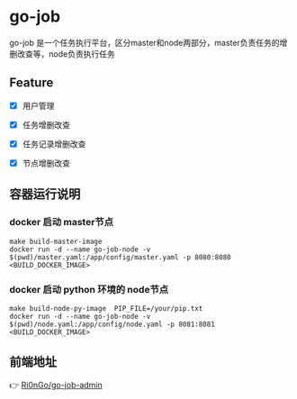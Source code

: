# go-job

go-job 是一个任务执行平台，区分master和node两部分，master负责任务的增删改查等，node负责执行任务

## Feature
- [x] 用户管理
- [x] 任务增删改查
- [x] 任务记录增删改查
- [x] 节点增删改查



## 容器运行说明

### docker 启动 master节点

```shell
make build-master-image
docker run -d --name go-job-node -v $(pwd)/master.yaml:/app/config/master.yaml -p 8080:8080 <BUILD_DOCKER_IMAGE>
```

### docker 启动 python 环境的 node节点

```shell
make build-node-py-image  PIP_FILE=/your/pip.txt
docker run -d --name go-job-node -v $(pwd)/node.yaml:/app/config/node.yaml -p 8081:8081 <BUILD_DOCKER_IMAGE>
```

## 前端地址

👉 [Ri0nGo/go-job-admin](https://github.com/Ri0nGo/go-job-admin)
